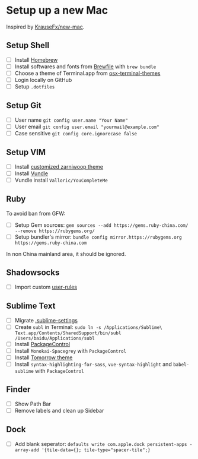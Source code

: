 # Setup up a new Mac

Inspired by [KrauseFx/new-mac](https://github.com/KrauseFx/new-mac).

## Setup Shell

- [ ] Install [Homebrew](https://brew.sh)
- [ ] Install softwares and fonts from [Brewfile](https://github.com/crispgm/dotfiles/blob/master/macOS/Brewfile) with `brew bundle`
- [ ] Choose a theme of Terminal.app from [osx-terminal-themes](https://github.com/lysyi3m/osx-terminal-themes)
- [ ] Login locally on GitHub
- [ ] Setup `.dotfiles`

## Setup Git

- [ ] User name `git config user.name "Your Name"`
- [ ] User email `git config user.email "yourmail@example.com"`
- [ ] Case sensitive `git config core.ignorecase false`

## Setup VIM

- [ ] Install [customized zarniwoop theme](https://github.com/crispgm/zarniwoop.vim)
- [ ] Install [Vundle](https://github.com/VundleVim/Vundle.vim)
- [ ] Vundle install `Valloric/YouCompleteMe`

## Ruby

To avoid ban from GFW:

- [ ] Setup Gem sources: `gem sources --add https://gems.ruby-china.com/ --remove https://rubygems.org/`
- [ ] Setup bundler's mirror: `bundle config mirror.https://rubygems.org https://gems.ruby-china.com`

In non China mainland area, it should be ignored.

## Shadowsocks

- [ ] Import custom [user-rules](https://github.com/crispgm/dotfiles/tree/master/Shadowsocks)

## Sublime Text

- [ ] Migrate [.sublime-settings](https://github.com/crispgm/dotfiles/tree/master/macOS/Apps/Sublime)
- [ ] Create `subl` in Terminal: `sudo ln -s /Applications/Sublime\ Text.app/Contents/SharedSupport/bin/subl /Users/baidu/Applications/subl`
- [ ] Install [PackageControl](https://packagecontrol.io/)
- [ ] Install `Monokai-Spacegrey` with `PackageControl`
- [ ] Install [Tomorrow theme](https://github.com/chriskempson/tomorrow-theme.git)
- [ ] Install `syntax-highlighting-for-sass`, `vue-syntax-highlight` and `babel-sublime` with `PackageControl`

## Finder

- [ ] Show Path Bar
- [ ] Remove labels and clean up Sidebar

## Dock

- [ ] Add blank seperator: `defaults write com.apple.dock persistent-apps -array-add '{tile-data={}; tile-type="spacer-tile";}`
